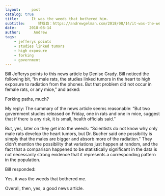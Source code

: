 ```yaml
---
layout:     post
catalog: true
title:      It was the weeds that bothered him.
subtitle:      转载自：https://andrewgelman.com/2018/08/14/it-was-the-weeds-that-bothered-him/
date:      2018-08-14
author:      Andrew
tags:
    - jefferys points
    - studies linked tumors
    - high exposure
    - forking
    - government
---
```





Bill Jefferys points to this news article by Denise Grady. Bill noticed the following bit, “In male rats, the studies linked tumors in the heart to high exposure to radiation from the phones. But that problem did not occur in female rats, or any mice,” and asked:

> 
​Forking paths, much?


My reply: The summary of the news article seems reasonable: “But two government studies released on Friday, one in rats and one in mice, suggest that if there is any risk, it is small, health officials said.”

But, yes, later on they get into the weeds: “Scientists do not know why only male rats develop the heart tumors, but Dr. Bucher said one possibility is simply that the males are bigger and absorb more of the radiation.” They didn’t mention the possibility that variations just happen at random, and the fact that a comparison happened to be statistically significant in the data is not necessarily strong evidence that it represents a corresponding pattern in the population.

Bill responded:

> 
Yes, it was the weeds that bothered me.


Overall, then, yes, a good news article.



